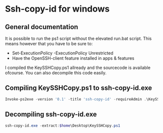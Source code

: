 # Ssh-copy-id for windows

## General documentation

It is possible to run the ps1 script without the elevated run.bat script.
This means however that you have to be sure to:

- Set-ExecutionPolicy -ExecutionPolicy Unrestricted
- Have the OpenSSH-client feature installed in apps & features

I compiled the KeySSHCopy.ps1 allready and the sourcecode is available ofcourse. You can also decompile this code easily.

## Compiling KeySSHCopy.ps1 to ssh-copy-id.exe

```ps1
Invoke-ps2exe -version '0.1' -title 'ssh-copy-id' -requireAdmin .\KeySSHCopy.ps1 .\ssh-copy-id.exe -verbose
```

## Decompiling ssh-copy-id.exe

```ps1
ssh-copy-id.exe -extract:$home\Desktop\KeySSHCopy.ps1
```

